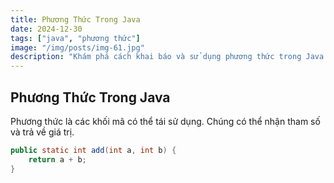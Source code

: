 ```yaml
---
title: Phương Thức Trong Java
date: 2024-12-30
tags: ["java", "phương thức"]
image: "/img/posts/img-61.jpg"
description: "Khám phá cách khai báo và sử dụng phương thức trong Java."
---
```


## Phương Thức Trong Java

Phương thức là các khối mã có thể tái sử dụng. Chúng có thể nhận tham số và trả về giá trị.

```java
public static int add(int a, int b) {
    return a + b;
}
